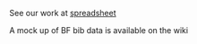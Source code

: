See our work at [spreadsheet](https://docs.google.com/spreadsheets/d/1QM8X4qHd-D6ogftRHywBwIvKGyMa_5Kp3YgNEsv7KpU/edit?usp=sharing)

A mock up of BF bib data is available on the wiki
